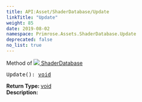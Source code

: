 ```yaml
---
title: API:Asset/ShaderDatabase/Update
linkTitle: "Update"
weight: 85
date: 2019-08-02
namespace: Primrose.Assets.ShaderDatabase.Update
deprecated: false
no_list: true
---
```

Method of <a href="/docs/api-reference/Class/ShaderDatabase"><img src="/icons/silk/default.png"/>&nbsp;ShaderDatabase</a>
<pre class="method-declaration">
Update(): <a class="type" href="/docs/api-reference/System/void">void</a></pre>
<b>Return Type: </b>
<a class="type" href="/docs/api-reference/System/void">void</a>
<br/>
<b>Description: </b>